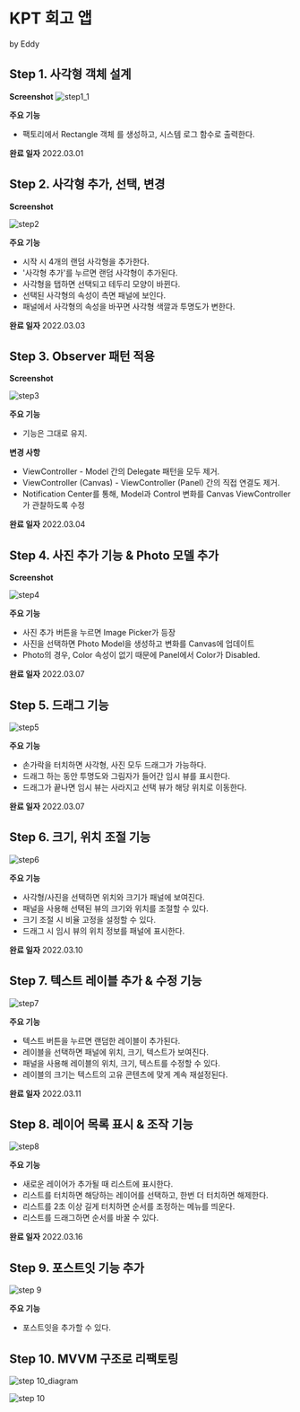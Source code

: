 # KPT 회고 앱
by Eddy


## Step 1. 사각형 객체 설계

**Screenshot**
![step1_1](https://user-images.githubusercontent.com/17468015/156973068-df1d1ae6-10c4-4a2b-b10a-c9123a0aa4ab.png)

**주요 기능**
- 팩토리에서 Rectangle 객체 를 생성하고, 시스템 로그 함수로 출력한다.

**완료 일자**
2022.03.01

## Step 2. 사각형 추가, 선택, 변경

**Screenshot**

![step2](https://user-images.githubusercontent.com/17468015/156528888-ed8208ed-dca1-4c15-86a6-86517a3d8135.gif)

**주요 기능**
- 시작 시 4개의 랜덤 사각형을 추가한다.
- '사각형 추가'를 누르면 랜덤 사각형이 추가된다.
- 사각형을 탭하면 선택되고 테두리 모양이 바뀐다.
- 선택된 사각형의 속성이 측면 패널에 보인다.
- 패널에서 사각형의 속성을 바꾸면 사각형 색깔과 투명도가 변한다. 

**완료 일자**
2022.03.03

## Step 3. Observer 패턴 적용

**Screenshot**

![step3](https://user-images.githubusercontent.com/17468015/156721080-a82e45de-b4a4-434e-b78a-280596b8e00d.gif)

**주요 기능**
- 기능은 그대로 유지.

**변경 사항**
- ViewController - Model 간의 Delegate 패턴을 모두 제거.
- ViewController (Canvas) - ViewController (Panel) 간의 직접 연결도 제거. 
- Notification Center를 통해, Model과 Control 변화를 Canvas ViewController가 관찰하도록 수정

**완료 일자**
2022.03.04

## Step 4. 사진 추가 기능 & Photo 모델 추가

**Screenshot**

![step4](https://user-images.githubusercontent.com/17468015/156972996-d4d6341f-b954-4b31-be7f-6d33b9a04f73.gif)

**주요 기능**
- 사진 추가 버튼을 누르면 Image Picker가 등장
- 사진을 선택하면 Photo Model을 생성하고 변화를 Canvas에 업데이트
- Photo의 경우, Color 속성이 없기 때문에 Panel에서 Color가 Disabled.

**완료 일자**
2022.03.07


## Step 5. 드래그 기능

![step5](https://user-images.githubusercontent.com/17468015/157000787-c752f420-b6d7-4f26-bf3d-17f9a0e108c8.gif)

**주요 기능**
- 손가락을 터치하면 사각형, 사진 모두 드래그가 가능하다.
- 드래그 하는 동안 투명도와 그림자가 들어간 임시 뷰를 표시한다.
- 드래그가 끝나면 임시 뷰는 사라지고 선택 뷰가 해당 위치로 이동한다.

**완료 일자**
2022.03.07

## Step 6. 크기, 위치 조절 기능

![step6](https://user-images.githubusercontent.com/17468015/157672804-2acadf8a-73aa-49df-bd66-118dcecadedc.gif)

**주요 기능**
- 사각형/사진을 선택하면 위치와 크기가 패널에 보여진다.
- 패널을 사용해 선택된 뷰의 크기와 위치를 조절할 수 있다.
- 크기 조절 시 비율 고정을 설정할 수 있다.
- 드래그 시 임시 뷰의 위치 정보를 패널에 표시한다.

**완료 일자**
2022.03.10

## Step 7. 텍스트 레이블 추가 & 수정 기능

![step7](https://user-images.githubusercontent.com/17468015/157873716-d914a680-8141-47ff-8c40-f533a4a6eede.gif)

**주요 기능**
- 텍스트 버튼을 누르면 랜덤한 레이블이 추가된다.
- 레이블을 선택하면 패널에 위치, 크기, 텍스트가 보여진다.
- 패널을 사용해 레이블의 위치, 크기, 텍스트를 수정할 수 있다.
- 레이블의 크기는 텍스트의 고유 콘텐츠에 맞게 계속 재설정된다.

**완료 일자**
2022.03.11

## Step 8. 레이어 목록 표시 & 조작 기능

![step8](https://user-images.githubusercontent.com/17468015/158596255-b994905d-748f-4a1d-ad14-37a3ffde69fc.gif)

**주요 기능**
- 새로운 레이어가 추가될 때 리스트에 표시한다.
- 리스트를 터치하면 해당하는 레이어를 선택하고, 한번 더 터치하면 해제한다.
- 리스트를 2초 이상 길게 터치하면 순서를 조정하는 메뉴를 띄운다.
- 리스트를 드래그하면 순서를 바꿀 수 있다.

**완료 일자**
2022.03.16

## Step 9. 포스트잇 기능 추가

![step 9](https://user-images.githubusercontent.com/17468015/160514732-5f9ba8e3-165b-46ea-bb91-ff21f274aa46.png)

**주요 기능**
- 포스트잇을 추가할 수 있다.


## Step 10. MVVM 구조로 리팩토링

![step 10_diagram](https://user-images.githubusercontent.com/17468015/160744862-d62e975b-e2b3-4be4-8da2-b33a9c6f8445.png)

![step 10](https://user-images.githubusercontent.com/17468015/160741515-478563d0-e784-48fa-965c-2da00efa6735.png)

